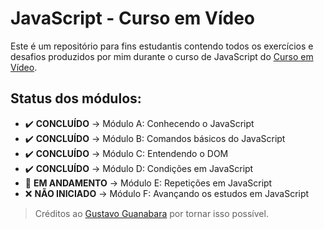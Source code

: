 # JavaScript - Curso em Vídeo
Este é um repositório para fins estudantis contendo todos os exercícios e desafios produzidos por mim durante o curso de JavaScript do [Curso em Vídeo](https://cursoemvideo.com/).

## Status dos módulos:
* ✔️ **CONCLUÍDO** → Módulo A: Conhecendo o JavaScript
* ✔️ **CONCLUÍDO** → Módulo B: Comandos básicos do JavaScript
* ✔️ **CONCLUÍDO** → Módulo C: Entendendo o DOM
* ✔️ **CONCLUÍDO** → Módulo D: Condições em JavaScript
* 🚧 **EM ANDAMENTO** → Módulo E: Repetições em JavaScript
* ❌ **NÃO INICIADO** → Módulo F: Avançando os estudos em JavaScript

> Créditos ao [Gustavo Guanabara](https://github.com/gustavoguanabara) por tornar isso possível.